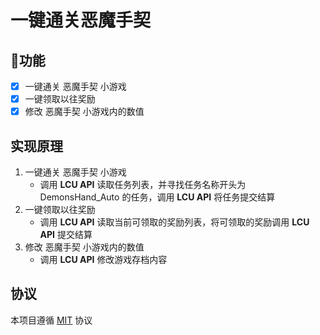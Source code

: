 # 一键通关恶魔手契

## 📝功能

- [x] 一键通关 恶魔手契 小游戏
- [x] 一键领取以往奖励
- [x] 修改 恶魔手契 小游戏内的数值

## 实现原理
1. 一键通关 恶魔手契 小游戏
    - 调用 **LCU API** 读取任务列表，并寻找任务名称开头为 DemonsHand_Auto 的任务，调用 **LCU API** 将任务提交结算
2. 一键领取以往奖励
   - 调用 **LCU API** 读取当前可领取的奖励列表，将可领取的奖励调用 **LCU API** 提交结算
3. 修改 恶魔手契 小游戏内的数值
   - 调用 **LCU API** 修改游戏存档内容 

## 协议
本项目遵循 [MIT](https://github.com/chuxiaaaa/DemonsHand/blob/master/LICENSE.md) 协议
